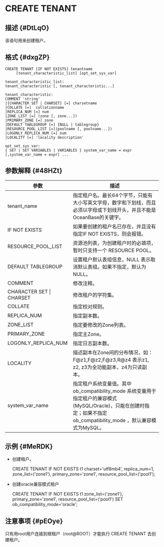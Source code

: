 CREATE TENANT 
==================================



描述 {#DtLqO}
-----------

该语句用来创建租户。

格式 {#dxgZP}
-----------

    CREATE TENANT [IF NOT EXISTS] tenantname 
         [tenant_characteristic_list] [opt_set_sys_var]
    
    tenant_characteristic_list: 
    tenant_characteristic [, tenant_characteristic...]
    
    tenant_characteristic: 
    COMMENT 'string'  
    |{CHARACTER SET | CHARSET} [=] charsetname 
    |COLLATE [=]  collationname
    |REPLICA_NUM [=] num 
    |ZONE_LIST [=] (zone [, zone...]) 
    |PRIMARY_ZONE [=] zone  
    |DEFAULT TABLEGROUP [=] {NULL | tablegroup}
    |RESOURCE_POOL_LIST [=](poolname [, poolname...])
    |LOGONLY_REPLICA_NUM [=] num
    |LOCALITY [=] 'locality description'
    
    opt_set_sys_var:
    { SET | SET VARIABLES | VARIABLES } system_var_name = expr [,system_var_name = expr] ...



参数解释 {#48HZt}
-------------



|          **参数**          |                                                        **描述**                                                        |
|--------------------------|----------------------------------------------------------------------------------------------------------------------|
| tenant_name              | 指定租户名。最长64个字节，只能有大小写英文字母，数字和下划线，而且必须以字母或下划线开头，并且不能是OceanBase的关键字。                                                    |
| IF NOT EXISTS            | 如果要创建的租户名已存在，并且没有指定IF NOT EXISTS，则会报错。                                                                               |
| RESOURCE_POOL_LIST       | 资源池列表，为创建租户时的必填项，暂时只支持一个 RESOURCE POOL。                                                                              |
| DEFAULT TABLEGROUP       | 设置租户默认表组信息，NULL 表示取消默认表组。如果不指定，默认为 NULL。                                                                             |
| COMMENT                  | 修改注释。                                                                                                                |
| CHARACTER SET \| CHARSET | 修改租户的字符集。                                                                                                            |
| COLLATE                  | 指定校对规则。                                                                                                              |
| REPLICA_NUM              | 指定副本数。                                                                                                               |
| ZONE_LIST                | 指定要修改的Zone列表。                                                                                                        |
| PRIMARY_ZONE             | 指定主Zone。                                                                                                             |
| LOGONLY_REPLICA_NUM      | 指定日志副本数。                                                                                                             |
| LOCALITY                 | 描述副本在Zone间的分布情况，如：F@z1,F@z2,F@z3,R@z4 表示z1, z2, z3为全功能副本，z4为只读副本。                                                    |
| system_var_name          | 指定租户系统变量值。其中 ob_compatibility_mode 系统变量用于指定租户的兼容模式(MySQL/Oracle)，只能在创建时指定；如果不指定 ob_compatibility_mode ，默认兼容模式为MySQL。 |



示例 {#MeRDK}
-----------

* 创建租户。




    CREATE TENANT IF NOT EXISTS t1 charset='utf8mb4', replica_num=1, zone_list=('zone1'), primary_zone='zone1', resource_pool_list=('pool1');



* 创建oracle兼容模式租户




    CREATE TENANT IF NOT EXISTS t1 zone_list=('zone1'), primary_zone='zone1', resource_pool_list=('pool1') SET ob_compatibility_mode='oracle';





注意事项 {#pEOye}
-------------

只有用root用户连接到根租户（root@ROOT）才能执行 CREATE TENANT 去创建租户。
